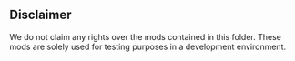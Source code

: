 ## Disclaimer
We do not claim any rights over the mods contained in this folder. These mods are solely used for testing purposes in a development environment.
